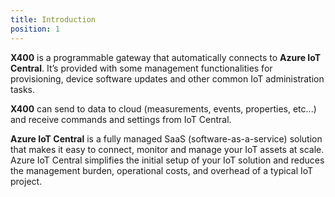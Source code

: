```yaml
---
title: Introduction
position: 1
---
```


**X400** is a programmable gateway that automatically connects to **Azure IoT Central**. It’s provided with some management functionalities for provisioning, device software updates and other common IoT administration tasks.

**X400** can send to data to cloud (measurements, events, properties, etc...) and receive commands and settings from IoT Central.

**Azure IoT Central** is a fully managed SaaS (software-as-a-service) solution that makes it easy to connect, monitor and manage your IoT assets at scale. Azure IoT Central simplifies the initial setup of your IoT solution and reduces the management burden, operational costs, and overhead of a typical IoT project.
